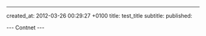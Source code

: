 ---
created_at: 2012-03-26 00:29:27 +0100
title: test_title
subtitle: 
published:

--- Contnet ---


